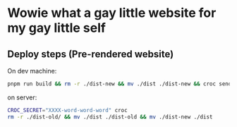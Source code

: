 # Wowie what a gay little website for my gay little self

## Deploy steps (Pre-rendered website)

On dev machine:

```sh
pnpm run build && rm -r ./dist-new && mv ./dist ./dist-new && croc send ./dist-new
```

on server:

```sh
CROC_SECRET="XXXX-word-word-word" croc
rm -r ./dist-old/ && mv ./dist ./dist-old && mv ./dist-new ./dist
```
